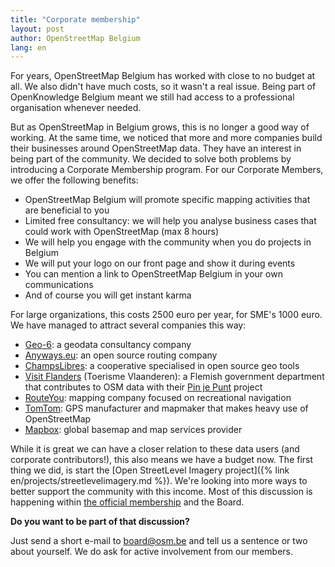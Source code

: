 ```yaml
---
title: "Corporate membership"
layout: post
author: OpenStreetMap Belgium
lang: en
---
```


For years, OpenStreetMap Belgium has worked with  close to no budget at all. We also didn't have much costs, so it wasn't a real issue. Being part of OpenKnowledge Belgium meant we still had access to a professional organisation whenever needed.

But as OpenStreetMap in Belgium grows, this is no longer a good way of working. At the same time, we noticed that more and more companies build their businesses around OpenStreetMap data. They have an interest in being part of the community. We decided to solve both problems by introducing a Corporate Membership program. For our Corporate Members, we offer the following benefits:

* OpenStreetMap Belgium will promote specific mapping activities that are beneficial to you
* Limited free consultancy: we will help you analyse business cases that could work with OpenStreetMap (max 8 hours)
* We will help you engage with the community when you do projects in Belgium
* We will put your logo on our front page and show it during events
* You can mention a link to OpenStreetMap Belgium in your own communications
* And of course you will get instant karma

For large organizations, this costs 2500 euro per year, for SME's 1000 euro. We have managed to attract several companies this way:

* [Geo-6](https://geo6.be/): a geodata consultancy company
* [Anyways.eu](https://www.anyways.eu/): an open source routing company
* [ChampsLibres](https://www.champs-libres.coop/): a cooperative specialised in open source geo tools
* [Visit Flanders](https://www.visitflanders.com/) (Toerisme Vlaanderen): a Flemish government department that contributes to OSM data with their [Pin je Punt](https://toerismevlaanderen.be/nl/pinjepunt) project
* [RouteYou](https://www.routeyou.com/): mapping company focused on recreational navigation
* [TomTom](https://www.tomtom.com/): GPS manufacturer and mapmaker that makes heavy use of OpenStreetMap
* [Mapbox](https://www.mapbox.com/): global basemap and map services provider

While it is great we can have a closer relation to these data users (and corporate contributors!),
this also means we have a budget now. The first thing we did, is start the [Open StreetLevel Imagery project]({% link en/projects/streetlevelimagery.md %}). We're looking into more ways to better support the community with this income. Most of this discussion is happening within [the official membership](https://members.osm.be/view/members) and the Board.

 **Do you want to be part of that discussion?**

 Just send a short e-mail to board@osm.be and tell us a sentence or two about yourself. We do ask for active involvement from our members.
